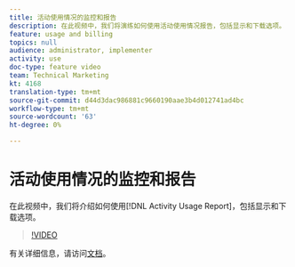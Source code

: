 ```yaml
---
title: 活动使用情况的监控和报告
description: 在此视频中，我们将演练如何使用活动使用情况报告，包括显示和下载选项。
feature: usage and billing
topics: null
audience: administrator, implementer
activity: use
doc-type: feature video
team: Technical Marketing
kt: 4168
translation-type: tm+mt
source-git-commit: d44d3dac986881c9660190aae3b4d012741ad4bc
workflow-type: tm+mt
source-wordcount: '63'
ht-degree: 0%

---
```



# 活动使用情况的监控和报告

在此视频中，我们将介绍如何使用[!DNL Activity Usage Report]，包括显示和下载选项。

>[!VIDEO](https://video.tv.adobe.com/v/31443/?quality=12)

有关详细信息，请访问[文档](https://docs.adobe.com/content/help/en/audience-manager/user-guide/features/administration/activity-usage-reporting.html)。
